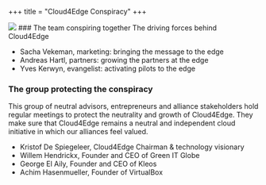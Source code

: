 +++
title = "Cloud4Edge Conspiracy"
+++

<img class="gener8Logo" src="/images/gener8-logo.png">
### The team conspiring together
The driving forces behind Cloud4Edge

* Sacha Vekeman, marketing: bringing the message to the edge
* Andreas Hartl, partners: growing the partners at the edge
* Yves Kerwyn, evangelist: activating pilots to the edge

### The group protecting the conspiracy
This group of neutral advisors, entrepreneurs and alliance stakeholders hold regular meetings to protect the neutrality and growth of Cloud4Edge.
They make sure that Cloud4Edge remains a neutral and independent cloud initiative in which our alliances feel valued.

* Kristof De Spiegeleer, Cloud4Edge Chairman & technology visionary
* Willem Hendrickx, Founder and CEO of Green IT Globe
* George El Aily, Founder and CEO of Kleos
* Achim Hasenmueller, Founder of VirtualBox


